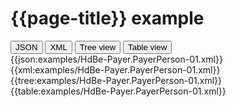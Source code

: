 # {{page-title}} example

<div>
  <div class="tab">
     <button class="tablinks active" onclick="openTab(event, 'JSON')">JSON</button>
     <button class="tablinks" onclick="openTab(event, 'XML')">XML</button>
     <button class="tablinks" onclick="openTab(event, 'Tree view')">Tree view</button>
     <button class="tablinks" onclick="openTab(event, 'Table view')">Table view</button>   
  </div>

  <div id="JSON" class="tabcontent" style="display:block">
      {{json:examples/HdBe-Payer.PayerPerson-01.xml}}
  </div>
  <div id="XML" class="tabcontent">
      {{xml:examples/HdBe-Payer.PayerPerson-01.xml}}
  </div>
  <div id="Tree view" class="tabcontent">
      {{tree:examples/HdBe-Payer.PayerPerson-01.xml}}
  </div>
  <div id="Table view" class="tabcontent">
      {{table:examples/HdBe-Payer.PayerPerson-01.xml}}
  </div>

</div>